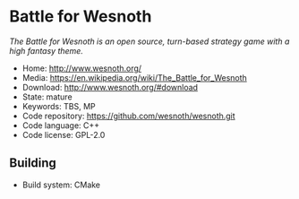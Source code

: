 # Battle for Wesnoth

_The Battle for Wesnoth is an open source, turn-based strategy game with a high fantasy theme._

- Home: http://www.wesnoth.org/
- Media: https://en.wikipedia.org/wiki/The_Battle_for_Wesnoth
- Download: http://www.wesnoth.org/#download
- State: mature
- Keywords: TBS, MP
- Code repository: https://github.com/wesnoth/wesnoth.git
- Code language: C++
- Code license: GPL-2.0

## Building

- Build system: CMake


